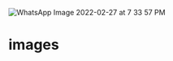 ![WhatsApp Image 2022-02-27 at 7 33 57 PM](![frnd](https://user-images.githubusercontent.com/64136707/155910247-3781631d-69b5-4caf-b1cf-9ed6083ee0c3.jpeg))
# images
